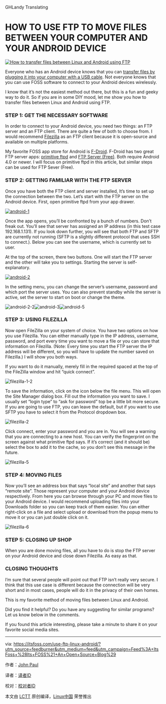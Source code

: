 GHLandy Translating

HOW TO USE FTP TO MOVE FILES BETWEEN YOUR COMPUTER AND YOUR ANDROID DEVICE
====

[![How to transfer files between Linux and Android using FTP](https://itsfoss.com/wp-content/uploads/2016/09/linux-ftp-android.jpg)](https://itsfoss.com/wp-content/uploads/2016/09/linux-ftp-android.jpg)

Everyone who has an Android device knows that you can [transfer files by plugging it into your computer with a USB cable](https://itsfoss.com/how-to-connect-kindle-fire-hd-with-ubuntu-12-10/). Not everyone knows that you can use FOSS software to connect to your Android devices wirelessly.

I know that it’s not the easiest method out there, but this is a fun and geeky way to do it. So if you are in some DIY mood, let me show you how to transfer files between Linux and Android using FTP.

### STEP 1: GET THE NECESSARY SOFTWARE

In order to connect to your Android device, you need two things: an FTP server and an FTP client. There are quite a few of both to choose from. I would recommend [Filezilla](https://filezilla-project.org/) as an FTP client because it is open-source and available on multiple platforms.

My favorite FOSS app store for Android is [F-Droid](https://f-droid.org/). F-Droid has two great FTP server apps: [primitive ftpd](https://f-droid.org/repository/browse/?fdfilter=ftp&fdid=org.primftpd) and [FTP Server (Free)](https://f-droid.org/repository/browse/?fdfilter=ftp&fdid=be.ppareit.swiftp_free). Both require Android 4.0 or newer. I will focus on primitive ftpd in this article, but similar steps can be used for FTP Sever (Free).

### STEP 2: GETTING FAMILIAR WITH THE FTP SERVER

Once you have both the FTP client and server installed, It’s time to set up the connection between the two. Let’s start with the FTP server on the Android device. First, open primitive ftpd from your app drawer.

[![android-1](https://itsfoss.com/wp-content/uploads/2016/09/android-1-169x300.png)](https://itsfoss.com/wp-content/uploads/2016/09/android-1.png)

Once the app opens, you’ll be confronted by a bunch of numbers. Don’t freak out. You’ll see that server has assigned an IP address (in this test case 192.168.1.131). If you look down further, you will see that both FTP and SFTP are currently not running (SFTP is a slightly different protocol that uses SSH to connect.). Below you can see the username, which is currently set to user.

At the top of the screen, there two buttons. One will start the FTP server and the other will take you to settings. Starting the server is self-explanatory.


[![android-2](https://itsfoss.com/wp-content/uploads/2016/09/android-2-169x300.png)](https://itsfoss.com/wp-content/uploads/2016/09/android-2.png)

In the setting menu, you can change the server’s username, password and which port the server uses. You can also prevent standby while the server is active, set the server to start on boot or change the theme.

![android-2-2](https://itsfoss.com/wp-content/uploads/2016/09/android-2.2-169x300.png)![android-3](https://itsfoss.com/wp-content/uploads/2016/09/android-3-169x300.png)![android-5](https://itsfoss.com/wp-content/uploads/2016/09/android-5-169x300.png)

### STEP 3: USING FILEZILLA

Now open FileZilla on your system of choice. You have two options on how you use Filezilla. You can either manually type in the IP address, username, password, and port every time you want to move a file or you can store that information on Filezilla. (Note: Every time you start the FTP server the IP address will be different, so you will have to update the number saved on Filezilla.) I will show you both ways.

If you want to do it manually, merely fill in the required spaced at the top of the FileZilla window and hit “quick connect”.

![filezilla-1-2](https://itsfoss.com/wp-content/uploads/2016/09/filezilla-1.2.png)

To save the information, click on the icon below the file menu. This will open the Site Manager dialog box. Fill out the information you want to save. I usually set “login type” to “ask for password” top be a little bit more secure. If you are going to use FTP, you can leave the default, but if you want to use SFTP you have to select it from the Protocol dropdown box.

![filezilla-2](https://itsfoss.com/wp-content/uploads/2016/09/filezilla-2.png)

Click connect, enter your password and you are in. You will see a warning that you are connecting to a new host. You can verify the fingerprint on the screen against what primitive ftpd says. If it’s correct (and it should be) select the box to add it to the cache, so you don’t see this message in the future.

![filezilla-5](https://itsfoss.com/wp-content/uploads/2016/09/filezilla-5.png)

### STEP 4: MOVING FILES

Now you’ll see an address box that says “local site” and another that says “remote site”. Those represent your computer and your Android device respectively. From here you can browse through your PC and move files to your Android device. I would recommend uploading files into your Downloads folder so you can keep track of them easier. You can either right-click on a file and select upload or download from the popup menu to move it or you can just double click on it.

![filezilla-6](https://itsfoss.com/wp-content/uploads/2016/09/filezilla-6.png)

### STEP 5: CLOSING UP SHOP

When you are done moving files, all you have to do is stop the FTP server on your Android device and close down Filezilla. As easy as that.

### CLOSING THOUGHTS

I’m sure that several people will point out that FTP isn’t really very secure. I think that this use case is different because the connection will be very short and in most cases, people will do it in the privacy of their own homes.

This is my favorite method of moving files between Linux and Android.

Did you find it helpful? Do you have any suggesting for similar programs? Let us know below in the comments.

[](https://itsfoss.com/how-to-open-run-install-or-execute-a-jar-file-in-ubuntu-linux/)[](https://itsfoss.com/solve-overheating-issue-in-ubuntu-12-10/)

If you found this article interesting, please take a minute to share it on your favorite social media sites.

--------------------------------------------------------------------------------

via: https://itsfoss.com/use-ftp-linux-android/?utm_source=feedburner&utm_medium=feed&utm_campaign=Feed%3A+ItsFoss+%28Its+FOSS%21+An+Open+Source+Blog%29

作者：[John Paul ][a]

译者：[译者ID](https://github.com/译者ID)

校对：[校对者ID](https://github.com/校对者ID)

本文由 [LCTT](https://github.com/LCTT/TranslateProject) 原创编译，[Linux中国](https://linux.cn/) 荣誉推出

[a]: https://itsfoss.com/author/john/
